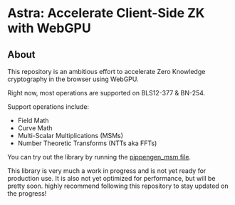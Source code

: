 # Astra: Accelerate Client-Side ZK with WebGPU

## About

This repository is an ambitious effort to accelerate Zero Knowledge cryptography in the browser using WebGPU.

Right now, most operations are supported on BLS12-377 & BN-254.

Support operations include:
 * Field Math
 * Curve Math
 * Multi-Scalar Multiplications (MSMs)
 * Number Theoretic Transforms (NTTs aka FFTs)

 You can try out the library by running the [pippengen_msm file](src/webgpu/gpu/entries/bn256_algorithms/pippenger_msm_entry.rs).

 This library is very much a work in progress and is not yet ready for production use. It is also not yet optimized for performance, but will be pretty soon. highly recommend following this repository to stay updated on the progress!
